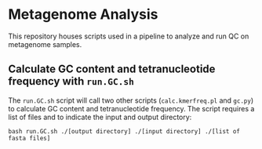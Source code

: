 # Metagenome Analysis

This repository houses scripts used in a pipeline to analyze and run QC on metagenome samples.

## Calculate GC content and tetranucleotide frequency with `run.GC.sh`
The `run.GC.sh` script will call two other scripts (`calc.kmerfreq.pl` and `gc.py`) to calculate GC content and tetranucleotide frequency. The script requires a list of files and to indicate the input and output directory:

`bash run.GC.sh ./[output directory] ./[input directory] ./[list of fasta files]`
